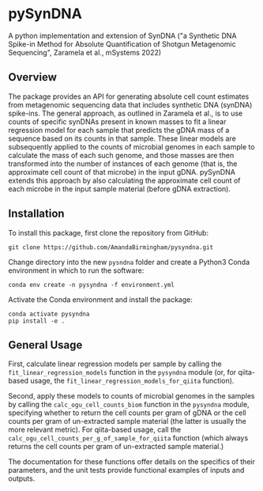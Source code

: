 # pySynDNA

A python implementation and extension of SynDNA 
("a Synthetic DNA Spike-in Method for Absolute Quantification of Shotgun 
Metagenomic Sequencing", Zaramela et al., mSystems 2022)

## Overview

The package provides an API for generating absolute cell count estimates from
metagenomic sequencing data that includes synthetic DNA (synDNA) spike-ins.
The general approach, as outlined in Zaramela et al., is to use counts of 
specific synDNAs present in known masses to fit a linear regression model for 
each sample that predicts the gDNA mass of a sequence based on its counts in 
that sample.  These linear models are subsequently applied to the counts of 
microbial genomes in each sample to calculate the mass of each such genome, 
and those masses are then transformed into the number of instances of each 
genome (that is, the approximate cell count of that microbe) in the input gDNA. 
pySynDNA extends this approach by also calculating the approximate cell count
of each microbe in the input sample material (before gDNA extraction).

## Installation

To install this package, first clone the repository from GitHub:

```
git clone https://github.com/AmandaBirmingham/pysyndna.git
```

Change directory into the new `pysndna` folder and create a 
Python3 Conda environment in which to run the software:

```
conda env create -n pysyndna -f environment.yml  
```

Activate the Conda environment and install the package:

```
conda activate pysyndna
pip install -e .
```

## General Usage

First, calculate linear regression models per sample by calling the 
`fit_linear_regression_models` function in the `pysyndna` module 
(or, for qiita-based usage, the `fit_linear_regression_models_for_qiita` 
function).

Second, apply these models to counts of microbial genomes in the 
samples by calling the `calc_ogu_cell_counts_biom` function in the 
`pysyndna` module, specifying whether to return the cell counts 
per gram of gDNA or the cell counts per gram of un-extracted sample material 
(the latter is usually the more relevant metric).  For qiita-based usage, 
call the `calc_ogu_cell_counts_per_g_of_sample_for_qiita` function (which 
always returns the cell counts per gram of un-extracted sample material.)

The documentation for these functions offer details on the specifics of 
their parameters, and the unit tests provide functional examples of inputs 
and outputs.